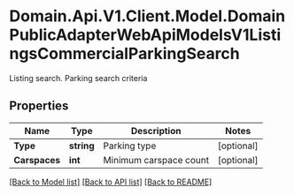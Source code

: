 # Domain.Api.V1.Client.Model.DomainPublicAdapterWebApiModelsV1ListingsCommercialParkingSearch
Listing search. Parking search criteria
## Properties

Name | Type | Description | Notes
------------ | ------------- | ------------- | -------------
**Type** | **string** | Parking type | [optional] 
**Carspaces** | **int** | Minimum carspace count | [optional] 

[[Back to Model list]](../README.md#documentation-for-models) [[Back to API list]](../README.md#documentation-for-api-endpoints) [[Back to README]](../README.md)

